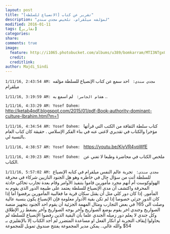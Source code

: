 ```yaml
---
layout: post
title: "تقرير عن كتاب [الانصياع للسلطة]"
description: "لمؤلفه ميلقرام، تلخيص مجدي سندي"
modified: 2016-01-11
tags: [تقارير]
categories:
share:
comments: true
image: 
  feature: http://i1065.photobucket.com/albums/u389/bomkarram/MTI3NTgxOTY0MzM2NDcwNDk0%20copy_zpsbeo4x3en.jpg
  credit:
  creditlink:
author: Majdi_Sindi
---
```

`1/11/16, 2:43:54 AM: مجدي سندي: `
احد سمع عن كتاب الإنصياع للسلطة
مؤلفه ميلقرام 

`1/11/16, 3:19:59 AM: هشام الجاسر: `
لم اسمع به .. 

`1/11/16, 4:33:29 AM: Yosef Dahem: `
http://ketab4pdf.blogspot.com/2015/01/pdf-Book-authority-dominant-culture-Ibrahim.html?m=1 

`1/11/16, 4:34:54 AM: Yosef Dahem: `
كتاب سلطة الثقافة من الكتب التي قرأتها مؤخرا والكتاب في تقديري لاغنى عنه في بناء الفكر الإسلامي . حقيقة كان كتاب العام بالنسبة لي. 

`1/11/16, 4:38:57 AM: Yosef Dahem: `
https://youtu.be/KiyVR4vpWfE 

`1/11/16, 4:39:23 AM: Yosef Dahem: `
ملخص الكتاب في محاضرة وطبعا لا تغني عن الكتاب. 

`1/11/16, 5:57:02 AM: مجدي سندي: `
تجربة عالم النفس ميلقرام في كتابه الإنصياع للسلطة أتت من سؤال جال في خاطره وهو هل الجنود النازيين شركاء في محرقة الهولوكوست أم أنهم مجرد مأمورين قاموا بتنفيذ الأوامر وقام بعدة تجارب تحاكي حادثة المحرقة واكتشف أن مدى الإنصياع للسلطة يعتمد على طبيعة الدور الذي يقوم به المأمور. إذا كان دور كلي مثل أن يقتل سكان قرية ما فغالبية المأمورين يرفضوا أما إذا كان الدور جزئي خصوصا إذا لم تكن بقية الأدوار معلومة فإن الإنصياع يكون بنسبة عالية وصلت الى 65?‏ في بعض التجارب ومثال المهمة الجزئية أن يقوم احد الجنود بتجهيز منصة الصواريخ وجندي اخر يقوم بوضع الصواريخ وآخر يوجه الصواريخ وآخر يضغط زر الإطلاق وكل جندي لا يعلم دور زميله الجندي علما بأن البقية الذين رفضوا الإنصياع للسلطة لم يحاولوا إيقاف التجربة او انكار الفعل او مساعدة المتضرر
لم أجد الكتاب إلا بالإنقليزي بـ 54$
والله غالي.. يمكن مدير المجموعة يفتتح صندوق تمويل للمجموعة 

